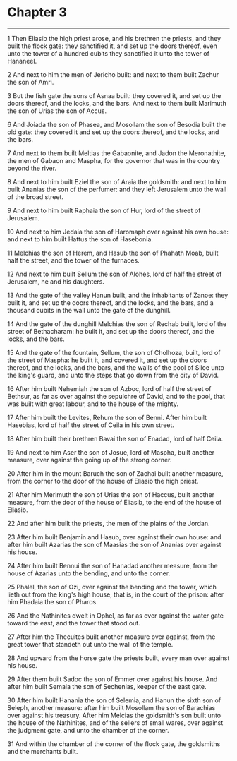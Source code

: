 # Chapter 3

***

1 Then Eliasib the high priest arose, and his brethren the priests, and they built the flock gate: they sanctified it, and set up the doors thereof, even unto the tower of a hundred cubits they sanctified it unto the tower of Hananeel.

2 And next to him the men of Jericho built: and next to them built Zachur the son of Amri.

3 But the fish gate the sons of Asnaa built: they covered it, and set up the doors thereof, and the locks, and the bars. And next to them built Marimuth the son of Urias the son of Accus.

6 And Joiada the son of Phasea, and Mosollam the son of Besodia built the old gate: they covered it and set up the doors thereof, and the locks, and the bars.

7 And next to them built Meltias the Gabaonite, and Jadon the Meronathite, the men of Gabaon and Maspha, for the governor that was in the country beyond the river.

8 And next to him built Eziel the son of Araia the goldsmith: and next to him built Ananias the son of the perfumer: and they left Jerusalem unto the wall of the broad street.

9 And next to him built Raphaia the son of Hur, lord of the street of Jerusalem.

10 And next to him Jedaia the son of Haromaph over against his own house: and next to him built Hattus the son of Hasebonia.

11 Melchias the son of Herem, and Hasub the son of Phahath Moab, built half the street, and the tower of the furnaces.

12 And next to him built Sellum the son of Alohes, lord of half the street of Jerusalem, he and his daughters.

13 And the gate of the valley Hanun built, and the inhabitants of Zanoe: they built it, and set up the doors thereof, and the locks, and the bars, and a thousand cubits in the wall unto the gate of the dunghill.

14 And the gate of the dunghill Melchias the son of Rechab built, lord of the street of Bethacharam: he built it, and set up the doors thereof, and the locks, and the bars.

15 And the gate of the fountain, Sellum, the son of Cholhoza, built, lord of the street of Maspha: he built it, and covered it, and set up the doors thereof, and the locks, and the bars, and the walls of the pool of Siloe unto the king's guard, and unto the steps that go down from the city of David.

16 After him built Nehemiah the son of Azboc, lord of half the street of Bethsur, as far as over against the sepulchre of David, and to the pool, that was built with great labour, and to the house of the mighty.

17 After him built the Levites, Rehum the son of Benni. After him built Hasebias, lord of half the street of Ceila in his own street.

18 After him built their brethren Bavai the son of Enadad, lord of half Ceila.

19 And next to him Aser the son of Josue, lord of Maspha, built another measure, over against the going up of the strong corner.

20 After him in the mount Baruch the son of Zachai built another measure, from the corner to the door of the house of Eliasib the high priest.

21 After him Merimuth the son of Urias the son of Haccus, built another measure, from the door of the house of Eliasib, to the end of the house of Eliasib.

22 And after him built the priests, the men of the plains of the Jordan.

23 After him built Benjamin and Hasub, over against their own house: and after him built Azarias the son of Maasias the son of Ananias over against his house.

24 After him built Bennui the son of Hanadad another measure, from the house of Azarias unto the bending, and unto the corner.

25 Phalel, the son of Ozi, over against the bending and the tower, which lieth out from the king's high house, that is, in the court of the prison: after him Phadaia the son of Pharos.

26 And the Nathinites dwelt in Ophel, as far as over against the water gate toward the east, and the tower that stood out.

27 After him the Thecuites built another measure over against, from the great tower that standeth out unto the wall of the temple.

28 And upward from the horse gate the priests built, every man over against his house.

29 After them built Sadoc the son of Emmer over against his house. And after him built Semaia the son of Sechenias, keeper of the east gate.

30 After him built Hanania the son of Selemia, and Hanun the sixth son of Seleph, another measure: after him built Mosollam the son of Barachias over against his treasury. After him Melcias the goldsmith's son built unto the house of the Nathinites, and of the sellers of small wares, over against the judgment gate, and unto the chamber of the corner.

31 And within the chamber of the corner of the flock gate, the goldsmiths and the merchants built.


